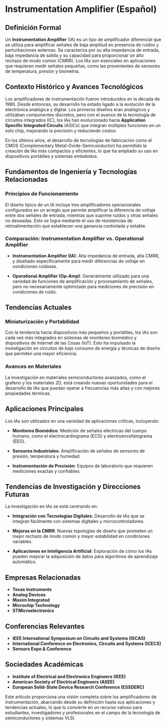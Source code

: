 # Instrumentation Amplifier (Español)

## Definición Formal

Un **Instrumentation Amplifier** (IA) es un tipo de amplificador diferencial que se utiliza para amplificar señales de baja amplitud en presencia de ruidos y perturbaciones externas. Se caracteriza por su alta impedancia de entrada, baja impedancia de salida y su capacidad para proporcionar un alto rechazo de modo común (CMRR). Los IAs son esenciales en aplicaciones que requieren medir señales pequeñas, como las provenientes de sensores de temperatura, presión y biometría.

## Contexto Histórico y Avances Tecnológicos

Los amplificadores de instrumentación fueron introducidos en la década de 1960. Desde entonces, su desarrollo ha estado ligado a la evolución de la electrónica analógica y digital. Los primeros diseños eran analógicos y utilizaban componentes discretos, pero con el avance de la tecnología de circuitos integrados (IC), los IAs han evolucionado hacia **Application Specific Integrated Circuits** (ASICs) que integran múltiples funciones en un solo chip, mejorando la precisión y reduciendo costos.

En los últimos años, el desarrollo de tecnologías de fabricación como el CMOS (Complementary Metal-Oxide-Semiconductor) ha permitido la creación de IAs más compactos y eficientes, lo que ha ampliado su uso en dispositivos portátiles y sistemas embebidos.

## Fundamentos de Ingeniería y Tecnologías Relacionadas

### Principios de Funcionamiento

El diseño típico de un IA incluye tres amplificadores operacionales configurados en un arreglo que permite amplificar la diferencia de voltaje entre dos señales de entrada, mientras que suprime ruidos y otras señales no deseadas. Esto se logra mediante el uso de resistencias de retroalimentación que establecen una ganancia controlada y estable.

### Comparación: Instrumentation Amplifier vs. Operational Amplifier

- **Instrumentation Amplifier (IA)**: Alta impedancia de entrada, alta CMRR, y diseñado específicamente para medir diferencias de voltaje en condiciones ruidosas.
  
- **Operational Amplifier (Op-Amp)**: Generalmente utilizado para una variedad de funciones de amplificación y procesamiento de señales, pero no necesariamente optimizado para mediciones de precisión en condiciones de ruido.

## Tendencias Actuales

### Miniaturización y Portabilidad

Con la tendencia hacia dispositivos más pequeños y portátiles, los IAs son cada vez más integrados en sistemas de monitoreo biomédico y dispositivos de Internet de las Cosas (IoT). Esto ha impulsado la investigación en circuitos de bajo consumo de energía y técnicas de diseño que permiten una mayor eficiencia.

### Avances en Materiales

La investigación en materiales semiconductores avanzados, como el grafeno y los materiales 2D, está creando nuevas oportunidades para el desarrollo de IAs que puedan operar a frecuencias más altas y con mejores propiedades térmicas.

## Aplicaciones Principales

Los IAs son utilizados en una variedad de aplicaciones críticas, incluyendo:

- **Monitoreo Biomédico**: Medición de señales eléctricas del cuerpo humano, como el electrocardiograma (ECG) y electroencefalograma (EEG).
  
- **Sensores Industriales**: Amplificación de señales de sensores de presión, temperatura y humedad.
  
- **Instrumentación de Precisión**: Equipos de laboratorio que requieren mediciones exactas y confiables.

## Tendencias de Investigación y Direcciones Futuras

La investigación en IAs se está centrando en:

- **Integración con Tecnologías Digitales**: Desarrollo de IAs que se integran fácilmente con sistemas digitales y microcontroladores.
  
- **Mejoras en la CMRR**: Nuevas topologías de diseño que prometen un mejor rechazo de modo común y mayor estabilidad en condiciones variables.
  
- **Aplicaciones en Inteligencia Artificial**: Exploración de cómo los IAs pueden mejorar la adquisición de datos para algoritmos de aprendizaje automático.

## Empresas Relacionadas

- **Texas Instruments**
- **Analog Devices**
- **Maxim Integrated**
- **Microchip Technology**
- **STMicroelectronics**

## Conferencias Relevantes

- **IEEE International Symposium on Circuits and Systems (ISCAS)**
- **International Conference on Electronics, Circuits and Systems (ICECS)**
- **Sensors Expo & Conference**

## Sociedades Académicas

- **Institute of Electrical and Electronics Engineers (IEEE)**
- **American Society of Electrical Engineers (ASEE)**
- **European Solid-State Device Research Conference (ESSDERC)**

Este artículo proporciona una visión completa sobre los amplificadores de instrumentación, abarcando desde su definición hasta sus aplicaciones y tendencias actuales, lo que lo convierte en un recurso valioso para estudiantes, investigadores y profesionales en el campo de la tecnología de semiconductores y sistemas VLSI.